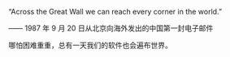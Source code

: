 “Across the Great Wall we can reach every corner in the world.”

—— 1987 年 9 月 20 日从北京向海外发出的中国第一封电子邮件

哪怕困难重重，总有一天我们的软件也会遍布世界。
